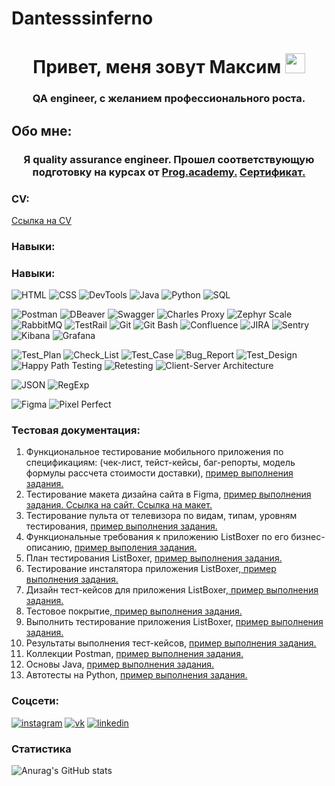 # Dantesssinferno
<h1 align="center">Привет, меня зовут Максим 
<img src="https://github.com/blackcater/blackcater/raw/main/images/Hi.gif" height="32"/></h1>
<h3 align="center">QA engineer, с желанием профессионального роста.</h3>

## Обо мне:
<h3 align="center">Я quality assurance engineer. Прошел соответствующую подготовку на курсах от <a href="https://prog.academy/qa" target="_blank">Prog.academy.</a> 
<a href="https://disk.yandex.ru/i/nI-pyPRbtkB0ww" target="_blank">Сертификат.</a> </h3>

### CV:

<a href="https://docviewer.yandex.ru/view/898370927/?*=UmDZPwkK2Zo%2FCS9zm4tjJYRgUHp7InVybCI6InlhLWRpc2s6Ly8vZGlzay%2FQoNC10LfRjtC80LVf0YLQtdGB0YLQuNGA0L7QstGJ0LjQutCwX9Ch0YLQsNGA0L7RgdGC0LXQvdC60L5f0Jxf0KFfMDFfMTBfMjAyMy5wZGYiLCJ0aXRsZSI6ItCg0LXQt9GO0LzQtV%2FRgtC10YHRgtC40YDQvtCy0YnQuNC60LBf0KHRgtCw0YDQvtGB0YLQtdC90LrQvl%2FQnF%2FQoV8wMV8xMF8yMDIzLnBkZiIsIm5vaWZyYW1lIjpmYWxzZSwidWlkIjoiODk4MzcwOTI3IiwidHMiOjE3MDE0NDY4MjcyMDAsInl1IjoiOTI0MDM2MjY4MTY5ODI2ODEwNSJ9">Ссылка на CV</a>

### Навыки:

### Навыки:

<!-- Основные -->
![HTML](https://img.shields.io/badge/-HTML-090909?style=for-the-badge&logo=HTML5&logoColor=47C5FB)
![CSS](https://img.shields.io/badge/-CSS-090909?style=for-the-badge&logo=CSS3&logoColor=097CDB)
![DevTools](https://img.shields.io/badge/-DevTools-090909?style=for-the-badge&logo=GoogleChrome&logoColor=F8C52C)
![Java](https://img.shields.io/badge/-Java-090909?style=for-the-badge&logo=Java&logoColor=6296CC)
![Python](https://img.shields.io/badge/-Python-090909?style=for-the-badge&logo=Python&logoColor=3776AB)
![SQL](https://img.shields.io/badge/-SQL-090909?style=for-the-badge&logo=postgresql&logoColor=336791)

<!-- Инструменты -->
![Postman](https://img.shields.io/badge/-Postman-090909?style=for-the-badge&logo=Postman&logoColor=FF6C37)
![DBeaver](https://img.shields.io/badge/-DBeaver-090909?style=for-the-badge&logo=dbeaver&logoColor=6296CC)
![Swagger](https://img.shields.io/badge/-Swagger-090909?style=for-the-badge&logo=Swagger&logoColor=85EA2D)
![Charles Proxy](https://img.shields.io/badge/-Charles_Proxy-090909?style=for-the-badge&logo=charles&logoColor=6296CC)
![Zephyr Scale](https://img.shields.io/badge/-Zephyr_Scale-090909?style=for-the-badge&logo=zephyr&logoColor=23B8FF)
![RabbitMQ](https://img.shields.io/badge/-RabbitMQ-090909?style=for-the-badge&logo=rabbitmq&logoColor=FF6600)
![TestRail](https://img.shields.io/badge/-TestRail-090909?style=for-the-badge&logo=testrail&logoColor=E5D3FF)
![Git](https://img.shields.io/badge/-Git-090909?style=for-the-badge&logo=Git&logoColor=F05032)
![Git Bash](https://img.shields.io/badge/-Git_Bash-090909?style=for-the-badge&logo=git&logoColor=F05032)
![Confluence](https://img.shields.io/badge/-Confluence-090909?style=for-the-badge&logo=confluence&logoColor=1F66F0)
![JIRA](https://img.shields.io/badge/-JIRA-090909?style=for-the-badge&logo=Jira&logoColor=0052CC)
![Sentry](https://img.shields.io/badge/-Sentry-090909?style=for-the-badge&logo=sentry&logoColor=FFFFFF)
![Kibana](https://img.shields.io/badge/-Kibana-090909?style=for-the-badge&logo=kibana&logoColor=005571)
![Grafana](https://img.shields.io/badge/-Grafana-090909?style=for-the-badge&logo=grafana&logoColor=F46800)

<!-- Тест-дизайн и документация -->
![Test_Plan](https://img.shields.io/badge/-Test_Plan-090909?style=for-the-badge&logo=TestPlan&logoColor=6296CC)
![Check_List](https://img.shields.io/badge/-Check_List-090909?style=for-the-badge&logo=Checklist&logoColor=6296CC)
![Test_Case](https://img.shields.io/badge/-Test_Case-090909?style=for-the-badge&logo=TestCase&logoColor=6296CC)
![Bug_Report](https://img.shields.io/badge/-Bug_Report-090909?style=for-the-badge&logo=BugReport&logoColor=6296CC)
![Test_Design](https://img.shields.io/badge/-Test_Design-090909?style=for-the-badge&logo=testinglibrary&logoColor=6296CC)
![Happy Path Testing](https://img.shields.io/badge/-Happy_Path_Testing-090909?style=for-the-badge&logo=testinglibrary&logoColor=6296CC)
![Retesting](https://img.shields.io/badge/-Retesting-090909?style=for-the-badge&logo=testinglibrary&logoColor=6296CC)
![Client-Server Architecture](https://img.shields.io/badge/-Client--Server_Architecture-090909?style=for-the-badge&logo=architecture&logoColor=6296CC)

<!-- Форматы -->
![JSON](https://img.shields.io/badge/-JSON-090909?style=for-the-badge&logo=json&logoColor=6296CC)
![RegExp](https://img.shields.io/badge/-RegExp-090909?style=for-the-badge&logo=regex&logoColor=6296CC)

<!-- UI/UX -->
![Figma](https://img.shields.io/badge/-Figma-090909?style=for-the-badge&logo=figma&logoColor=F24E1E)
![Pixel Perfect](https://img.shields.io/badge/-Pixel_Perfect-090909?style=for-the-badge&logo=pixels&logoColor=6296CC)


### Тестовая документация:

<ol>
  <li>Функциональное тестирование мобильного приложения по спецификациям: (чек-лист, тейст-кейсы, баг-репорты, модель формулы рассчета стоимости доставки), <a href="https://docs.google.com/spreadsheets/d/1olerws5Vz1t8wkDR6HjFkGBZdWR-1vApxIBN6lj-piQ/edit#gid=1016518820" target="_blank"> пример выполнения задания.</a></li>
<li>Тестирование макета дизайна сайта в Figma, <a href="https://docs.google.com/spreadsheets/d/1qFkfM7goo9ihN5PuZk6RAhT4Mr3mhM-DImVk_LFuzbc/edit#gid=322750584" target="_blank"> пример выполнения задания. </a> <a href="https://p-s.email/#!" target="_blank"> Ссылка на сайт. </a> <a href="https://drive.google.com/file/d/1IsqLPSwVWTLWFdV3ah3foInDIfZ-Z7sg/view"> Ссылка на макет. </a></li>
  <li>Тестирование пульта от телевизора по видам, типам, уровням тестирования, <a href="https://docs.google.com/spreadsheets/d/1ZofpgNv17KyLg4f40ysZ1HQsXQ9rmYljZmSlQv5i-_E/edit#gid=0" target="_blank"> пример выполнения задания.</a></li>
  <li>Функциональные требования к приложению ListBoxer по его бизнес-описанию, <a href="https://docs.google.com/document/d/12ugl_1-MpkS-O_xsxZWse49B1X_PSoLNsCadPxnBsPU/edit" target="_blank"> пример выполения задания.</a></li>
  <li>План тестирования ListBoxer, <a href="https://docs.google.com/document/d/1WlbR2cVD7n3WBcS8bH_Z6BLX14hurFiiZBPa9KO3Hb0/edit"> пример выполнения задания.</a></li>
  <li>Тестирование инсталятора приложения ListBoxer,<a href="https://docs.google.com/spreadsheets/d/11m8orBiJFvvGmFhRseHRTzYdp6r6bKLK_u6OWry7vk0/edit#gid=0"> пример выполнения задания.</a> </li>
  <li>Дизайн тест-кейсов для приложения ListBoxer,<a href="https://docs.google.com/spreadsheets/d/12mHk2Q5nYQnhpM-GfuJxeAKEH4UqavPofMFKEMe3Ka4/edit#gid=0"> пример выполнения задания.</a> </li>
  <li>Тестовое покрытие,<a href="https://docs.google.com/spreadsheets/d/12mHk2Q5nYQnhpM-GfuJxeAKEH4UqavPofMFKEMe3Ka4/edit#gid=988188004"> пример выполнения задания.</a></li>
  <li>Выполнить тестирование приложения ListBoxer, <a href="https://classroom.google.com/c/NjE2MDY1MDY0NDUx/a/NjE3MTQwNjQ2OTgx/details"> пример выполнения задания.</a></li>
  <li>Результаты выполнения тест-кейсов, <a href="https://docs.google.com/spreadsheets/d/12mHk2Q5nYQnhpM-GfuJxeAKEH4UqavPofMFKEMe3Ka4/edit#gid=443104143"> пример выполнения задания.</a></li>
  <li>Коллекции Postman, <a href="https://github.com/Dantesssinferno/Postman.git"> пример выполнения задания.</a></li>
  <li>Основы Java, <a href="https://github.com/Dantesssinferno/-Home-Works.git"> пример выполнения задания.</a></li>
  <li>Автотесты на Python, <a href="[[https://github.com/Dantesssinferno/my-python-tests/tree/main/my_selenium_tests]](https://github.com/Dantesssinferno/my_selenium_tests/blob/main/test_8_happy_path.py)"> пример выполнения задания.</a></li>
</ol>

### Соцсети:

[![instagram](https://img.shields.io/badge/-instagram-090909?style=for-the-badge&logo=instagram&logoColor=478C5FB)](https://www.instagram.com/maksstar92/)
[![vk](https://img.shields.io/badge/-vk-090909?style=for-the-badge&logo=vk&logoColor=097CDB)](https://vk.com/id526190332)
[![linkedin](https://img.shields.io/badge/-linkedin-090909?style=for-the-badge&logo=linkedin&logoColor=097CDB)](https://www.linkedin.com/in/maksstar92/)

### Статистика

![Anurag's GitHub stats](https://github-readme-stats.vercel.app/api?username=Dantesssinferno&show_icons=true&bg_color=00000000)
